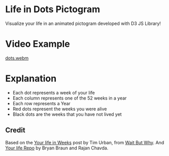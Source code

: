 # Life in Dots Pictogram
Visualize your life in an animated pictogram developed with D3 JS Library!

# Video Example
[dots.webm](https://user-images.githubusercontent.com/101474762/195756499-3627333d-566a-4e23-ae6c-c24cb6e701e8.webm)

# Explanation
-  Each dot represents a week of your life
-  Each column represents one of the 52 weeks in a year
-  Each row represents a Year
-  Red dots represent the weeks you were alive
-  Black dots are the weeks that you have not lived yet

## Credit
Based on the [Your life in Weeks](http://waitbutwhy.com/2014/05/life-weeks.html) post by Tim Urban, from [Wait But Why](http://waitbutwhy.com/).
And [Your life Repo](https://github.com/bryanbraun/your-life) by Bryan Braun and Rajan Chavda.
